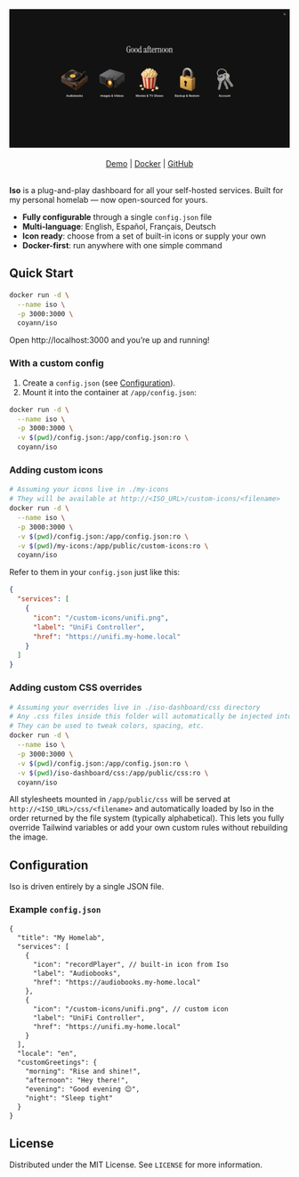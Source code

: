 <div align="center">
  <a href="https://iso.tim.cv/" target="_blank">
    <img src="./.github/assets/preview.png" alt="Iso dashboard screenshot" width="800" />
  </a>
</div>

<br />
<div align="center">
  <a href="https://iso.tim.cv" target="_blank">Demo</a>
  |
  <a href="https://hub.docker.com/r/coyann/iso" target="_blank">Docker</a>
  |
  <a href="https://github.com/Coyenn/iso/" target="_blank">GitHub</a>
</div>
<br />

**Iso** is a plug-and-play dashboard for all your self-hosted services.
Built for my personal homelab — now open-sourced for yours.

- **Fully configurable** through a single `config.json` file
- **Multi-language**: English, Español, Français, Deutsch
- **Icon ready**: choose from a set of built-in icons or supply your own
- **Docker-first**: run anywhere with one simple command

## ‍️Quick Start

```bash
docker run -d \
  --name iso \
  -p 3000:3000 \
  coyann/iso
```

Open http://localhost:3000 and you’re up and running!

### With a custom config

1. Create a `config.json` (see [Configuration](#-configuration)).
2. Mount it into the container at `/app/config.json`:

```bash
docker run -d \
  --name iso \
  -p 3000:3000 \
  -v $(pwd)/config.json:/app/config.json:ro \
  coyann/iso
```

### Adding custom icons

```bash
# Assuming your icons live in ./my-icons
# They will be available at http://<ISO_URL>/custom-icons/<filename>
docker run -d \
  --name iso \
  -p 3000:3000 \
  -v $(pwd)/config.json:/app/config.json:ro \
  -v $(pwd)/my-icons:/app/public/custom-icons:ro \
  coyann/iso
```

Refer to them in your `config.json` just like this:

```json
{
  "services": [
    {
      "icon": "/custom-icons/unifi.png",
      "label": "UniFi Controller",
      "href": "https://unifi.my-home.local"
    }
  ]
}
```

### Adding custom CSS overrides

```bash
# Assuming your overrides live in ./iso-dashboard/css directory
# Any .css files inside this folder will automatically be injected into the <head> of Iso at runtime
# They can be used to tweak colors, spacing, etc.
docker run -d \
  --name iso \
  -p 3000:3000 \
  -v $(pwd)/config.json:/app/config.json:ro \
  -v $(pwd)/iso-dashboard/css:/app/public/css:ro \
  coyann/iso
```

All stylesheets mounted in `/app/public/css` will be served at `http://<ISO_URL>/css/<filename>` and automatically loaded by Iso in the order returned by the file system (typically alphabetical). This lets you fully override Tailwind variables or add your own custom rules without rebuilding the image.

## Configuration

Iso is driven entirely by a single JSON file.

### Example `config.json`

```json5
{
  "title": "My Homelab",
  "services": [
    {
      "icon": "recordPlayer", // built-in icon from Iso
      "label": "Audiobooks",
      "href": "https://audiobooks.my-home.local"
    },
    {
      "icon": "/custom-icons/unifi.png", // custom icon
      "label": "UniFi Controller",
      "href": "https://unifi.my-home.local"
    }
  ],
  "locale": "en",
  "customGreetings": {
    "morning": "Rise and shine!",
    "afternoon": "Hey there!",
    "evening": "Good evening 😊",
    "night": "Sleep tight"
  }
}
```

## License

Distributed under the MIT License. See `LICENSE` for more information.
